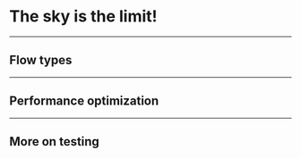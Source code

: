 # The sky is the limit!

----

## Flow types

----

## Performance optimization

----

## More on testing
